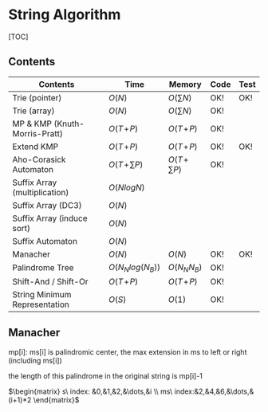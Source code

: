 # String Algorithm



[TOC]



## Contents

| Contents                      | Time              | Memory            | Code | Test |
| ----------------------------- | ----------------- | ----------------- | ---- | ---- |
| Trie (pointer)                | $O(N)$            | $O(\sum N)$       | OK!  | OK!  |
| Trie (array)                  | $O(N)$            | $O(\sum N)$       | OK!  |      |
| MP & KMP (Knuth-Morris-Pratt) | $O(T\!+\!P)$      | $O(T\!+\!P)$      | OK!  |      |
| Extend KMP                    | $O(T\!+\!P)$      | $O(T\!+\!P)$      | OK!  | OK!  |
| Aho-Corasick Automaton        | $O(T\!+\!\sum P)$ | $O(T\!+\!\sum P)$ | OK!  |      |
| Suffix Array (multiplication) | $O(NlogN)$        |                   |      |      |
| Suffix Array (DC3)            | $O(N)$            |                   |      |      |
| Suffix Array (induce sort)    | $O(N)$            |                   |      |      |
| Suffix Automaton              | $O(N)$            |                   |      |      |
| Manacher                      | $O(N)$            | $O(N)$            | OK!  | OK!  |
| Palindrome Tree               | $O(N_N log(N_B))$ | $O(N_N N_B)$      | OK!  |      |
| Shift-And / Shift-Or          | $O(T\!+\!P)$      | $O(T\!+\!P)$      | OK!  |      |
| String Minimum Representation | $O(S)$            | $O(1)$            | OK!  |      |



## Manacher

mp[i]: ms[i] is palindromic center, the max extension in ms to left or right (including ms[i])

the length of this palindrome in the original string is mp[i]-1

$\begin{matrix} s\ index: &0,&1,&2,&\dots,&i \\ ms\ index:&2,&4,&6,&\dots,&(i+1)*2 \end{matrix}$



